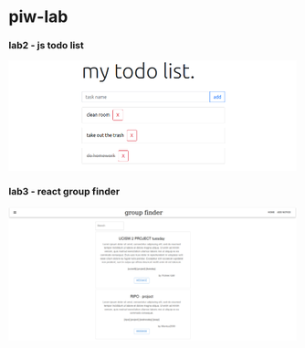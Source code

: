 # piw-lab



### lab2 - js todo list
![lab2 task](lab2/snip.png)

### lab3 - react group finder 
![lab3 task](lab3/snip)
